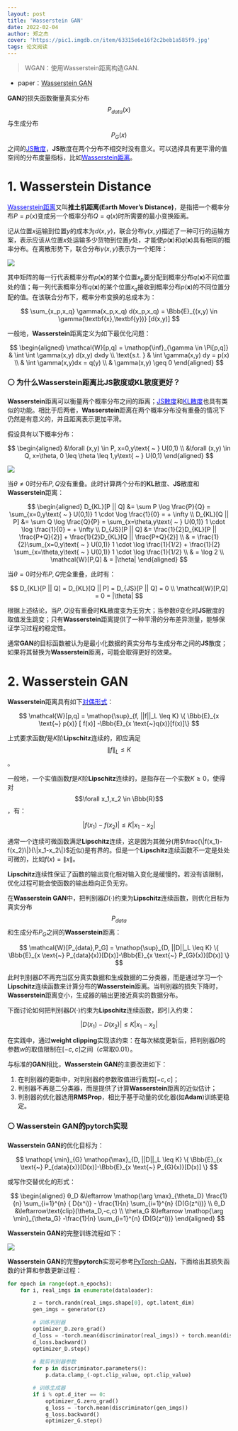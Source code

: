 ```yaml
---
layout: post
title: 'Wasserstein GAN'
date: 2022-02-04
author: 郑之杰
cover: 'https://pic1.imgdb.cn/item/63315e6e16f2c2beb1a585f9.jpg'
tags: 论文阅读
---
```


> WGAN：使用Wasserstein距离构造GAN.

- paper：[Wasserstein GAN](https://arxiv.org/abs/1701.07875)

**GAN**的损失函数衡量真实分布$$P_{data}(x)$$与生成分布$$P_G(x)$$之间的[<font color=blue>JS散度</font>](https://0809zheng.github.io/2020/02/03/kld.html#-js%E6%95%A3%E5%BA%A6-jenson-shannon-divergence)，**JS**散度在两个分布不相交时没有意义。可以选择具有更平滑的值空间的分布度量指标，比如[<font color=blue>Wasserstein距离</font>](https://0809zheng.github.io/2022/05/16/Wasserstein.html)。


# 1. Wasserstein Distance

[<font color=blue>Wasserstein距离</font>](https://0809zheng.github.io/2022/05/16/Wasserstein.html)又叫**推土机距离(Earth Mover’s Distance)**，是指把一个概率分布$P=p(x)$变成另一个概率分布$Q=q(x)$时所需要的最小变换距离。

记从位置$x$运输到位置$y$的成本为$d(x,y)$，联合分布$\gamma(x,y)$描述了一种可行的运输方案，表示应该从位置$x$处运输多少货物到位置$y$处，才能使$p(\textbf{x})$和$q(\textbf{x})$具有相同的概率分布。在离散形势下，联合分布$\gamma(x,y)$表示为一个矩阵：

![](https://pic1.imgdb.cn/item/6331819916f2c2beb1ca5a64.jpg)

其中矩阵的每一行代表概率分布$p(\textbf{x})$的某个位置$x_p$要分配到概率分布$q(\textbf{x})$不同位置处的值；每一列代表概率分布$q(\textbf{x})$的某个位置$x_q$接收到概率分布$p(\textbf{x})$的不同位置分配的值。在该联合分布下，概率分布变换的总成本为：

$$ \sum_{x_p,x_q} \gamma(x_p,x_q) d(x_p,x_q) = \Bbb{E}_{(x,y) \in \gamma(\textbf{x},\textbf{y})} [d(x,y)] $$

一般地，**Wasserstein**距离定义为如下最优化问题：

$$ \begin{aligned} \mathcal{W}[p,q] = \mathop{\inf}_{\gamma \in \Pi[p,q]} & \int \int \gamma(x,y) d(x,y) dxdy \\ \text{s.t. } & \int \gamma(x,y) dy = p(x) \\ & \int \gamma(x,y)dx = q(y) \\ & \gamma(x,y) \geq 0 \end{aligned} $$

### ⚪ 为什么Wasserstein距离比JS散度或KL散度更好？

**Wasserstein**距离可以衡量两个概率分布之间的距离；[<font color=blue>JS散度</font>](https://0809zheng.github.io/2020/02/03/kld.html)和[<font color=blue>KL散度</font>](https://0809zheng.github.io/2020/02/03/kld.html)也具有类似的功能。相比于后两者，**Wasserstein**距离在两个概率分布没有重叠的情况下仍然是有意义的，并且距离表示更加平滑。

假设具有以下概率分布：

$$ \begin{aligned} &\forall (x,y) \in P, x=0,y\text{ ~ } U(0,1) \\ &\forall (x,y) \in Q, x=\theta, 0 \leq \theta \leq 1,y\text{ ~ } U(0,1)  \end{aligned} $$

![](https://pic1.imgdb.cn/item/634226fe16f2c2beb1e49d0d.jpg)

当$\theta \neq 0$时分布$P,Q$没有重叠。此时计算两个分布的**KL**散度、**JS**散度和**Wasserstein**距离：

$$ \begin{aligned} D_{KL}[P || Q] &= \sum P \log \frac{P}{Q}  = \sum_{x=0,y\text{ ~ } U(0,1)} 1 \cdot \log \frac{1}{0} = + \infty  \\  D_{KL}[Q || P] &= \sum Q \log \frac{Q}{P}  = \sum_{x=\theta,y\text{ ~ } U(0,1)} 1 \cdot \log \frac{1}{0} = + \infty \\ D_{JS}[P || Q] &= \frac{1}{2}D_{KL}[P || \frac{P+Q}{2}] + \frac{1}{2}D_{KL}[Q || \frac{P+Q}{2}] \\ & =  \frac{1}{2}\sum_{x=0,y\text{ ~ } U(0,1)} 1 \cdot \log \frac{1}{1/2} +  \frac{1}{2} \sum_{x=\theta,y\text{ ~ } U(0,1)} 1 \cdot \log \frac{1}{1/2} \\ & = \log 2 \\  \mathcal{W}[P,Q] & = |\theta|  \end{aligned} $$

当$\theta = 0$时分布$P,Q$完全重叠，此时有：

$$ D_{KL}[P || Q] = D_{KL}[Q || P] = D_{JS}[P || Q] = 0 \\ \mathcal{W}[P,Q] = 0 = |\theta|  $$

根据上述结论，当$P,Q$没有重叠时**KL**散度变为无穷大；当参数$\theta$变化时**JS**散度的取值发生跳变；只有**Wasserstein**距离提供了一种平滑的分布差异测量，能够保证学习过程的稳定性。

通常**GAN**的目标函数被认为是最小化数据的真实分布与生成分布之间的**JS**散度；如果将其替换为**Wasserstein**距离，可能会取得更好的效果。

# 2. Wasserstein GAN

**Wasserstein**距离具有如下[<font color=blue>对偶形式</font>](https://0809zheng.github.io/2022/05/16/Wasserstein.html#3-wasserstein%E8%B7%9D%E7%A6%BB%E5%8F%8A%E5%85%B6%E5%AF%B9%E5%81%B6%E5%BD%A2%E5%BC%8F)：

$$ \mathcal{W}[p,q] =  \mathop{\sup}_{f, ||f||_L \leq K} \{  \Bbb{E}_{x \text{~} p(x)} [ f(x)] -\Bbb{E}_{x \text{~}q(x)}[f(x)]\} $$

上式要求函数$f$是$K$阶**Lipschitz**连续的，即应满足$$\|f\|_L \leq K$$。

一般地，一个实值函数$f$是$K$阶**Lipschitz**连续的，是指存在一个实数$K\geq 0$，使得对$$\forall x_1,x_2 \in \Bbb{R}$$，有：

$$ | f(x_1)-f(x_2) | ≤K | x_1-x_2 | $$

通常一个连续可微函数满足**Lipschitz**连续，这是因为其微分(用$\frac{\|f(x_1)-f(x_2)\|}{\|x_1-x_2\|}$近似)是有界的。但是一个**Lipschitz**连续函数不一定是处处可微的，比如$f(x) = \|x\|$。

**Lipschitz**连续性保证了函数的输出变化相对输入变化是缓慢的。若没有该限制，优化过程可能会使函数的输出趋向正负无穷。

在**Wasserstein GAN**中，把判别器$D(\cdot)$约束为**Lipschitz**连续函数，则优化目标为真实分布$$P_{data}$$和生成分布$P_G$之间的**Wasserstein**距离：

$$    \mathcal{W}[P_{data},P_G]  = \mathop{\sup}_{D, ||D||_L \leq K} \{ \Bbb{E}_{x \text{~} P_{data}(x)}[D(x)]-\Bbb{E}_{x \text{~} P_{G}(x)}[D(x)] \} $$

此时判别器$D$不再充当区分真实数据和生成数据的二分类器，而是通过学习一个**Lipschitz**连续函数来计算分布的**Wasserstein**距离。当判别器的损失下降时，**Wasserstein**距离变小，生成器的输出更接近真实的数据分布。

下面讨论如何把判别器$D(\cdot)$约束为**Lipschitz**连续函数，即引入约束：

$$ | D(x_1)-D(x_2) | ≤K | x_1-x_2 | $$

在实践中，通过**weight clipping**实现该约束：在每次梯度更新后，把判别器$D$的参数$w$的取值限制在$[-c,c]$之间（$c$常取$0.01$）。

与标准的**GAN**相比，**Wasserstein GAN**的主要改进如下：
1. 在判别器的更新中，对判别器的参数取值进行裁剪$[-c,c]$；
2. 判别器不再是二分类器，而是提供了计算**Wasserstein**距离的近似估计；
3. 判别器的优化器选用**RMSProp**，相比于基于动量的优化器(如**Adam**)训练更稳定。

### ⚪ Wasserstein GAN的pytorch实现

**Wasserstein GAN**的优化目标为：

$$  \mathop{ \min}_{G} \mathop{\max}_{D, ||D||_L \leq K} \{ \Bbb{E}_{x \text{~} P_{data}(x)}[D(x)]-\Bbb{E}_{x \text{~} P_{G}(x)}[D(x)] \} $$

或写作交替优化的形式：

$$ \begin{aligned} θ_D &\leftarrow \mathop{\arg \max}_{\theta_D} \frac{1}{n} \sum_{i=1}^{n} { D(x^i)} - \frac{1}{n} \sum_{i=1}^{n} {D(G(z^i))} \\ θ_D &\leftarrow\text{clip}(\theta_D,-c,c) \\ \theta_G &\leftarrow \mathop{\arg \min}_{\theta_G} -\frac{1}{n} \sum_{i=1}^{n} {D(G(z^i))} \end{aligned} $$

**Wasserstein GAN**的完整训练流程如下：

![](https://pic1.imgdb.cn/item/634231de16f2c2beb1f469e9.jpg)


**Wasserstein GAN**的完整**pytorch**实现可参考[PyTorch-GAN](https://github.com/eriklindernoren/PyTorch-GAN/tree/master/implementations/wgan)，下面给出其损失函数的计算和参数更新过程：

```python
for epoch in range(opt.n_epochs):
    for i, real_imgs in enumerate(dataloader):

        z = torch.randn(real_imgs.shape[0], opt.latent_dim) 
        gen_imgs = generator(z)  

        # 训练判别器
        optimizer_D.zero_grad()
        d_loss = -torch.mean(discriminator(real_imgs)) + torch.mean(discriminator(gen_imgs.detach()))
        d_loss.backward()
        optimizer_D.step()
            
        # 裁剪判别器参数
        for p in discriminator.parameters():
            p.data.clamp_(-opt.clip_value, opt.clip_value)

        # 训练生成器
        if i % opt.d_iter == 0:
            optimizer_G.zero_grad()
            g_loss = -torch.mean(discriminator(gen_imgs))
            g_loss.backward()
            optimizer_G.step()
```


